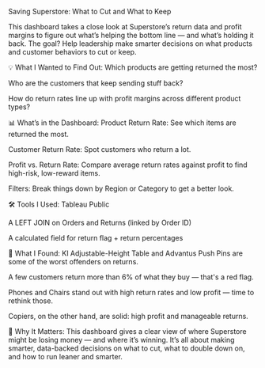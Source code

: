 Saving Superstore: What to Cut and What to Keep

This dashboard takes a close look at Superstore’s return data and profit margins to figure out what’s helping the bottom line — and what’s holding it back. The goal? Help leadership make smarter decisions on what products and customer behaviors to cut or keep.

💡 What I Wanted to Find Out:
Which products are getting returned the most?

Who are the customers that keep sending stuff back?

How do return rates line up with profit margins across different product types?

📊 What’s in the Dashboard:
Product Return Rate: See which items are returned the most.

Customer Return Rate: Spot customers who return a lot.

Profit vs. Return Rate: Compare average return rates against profit to find high-risk, low-reward items.

Filters: Break things down by Region or Category to get a better look.

🛠️ Tools I Used:
Tableau Public

A LEFT JOIN on Orders and Returns (linked by Order ID)

A calculated field for return flag + return percentages

🔎 What I Found:
KI Adjustable-Height Table and Advantus Push Pins are some of the worst offenders on returns.

A few customers return more than 6% of what they buy — that's a red flag.

Phones and Chairs stand out with high return rates and low profit — time to rethink those.

Copiers, on the other hand, are solid: high profit and manageable returns.

📍 Why It Matters:
This dashboard gives a clear view of where Superstore might be losing money — and where it’s winning. It’s all about making smarter, data-backed decisions on what to cut, what to double down on, and how to run leaner and smarter.

